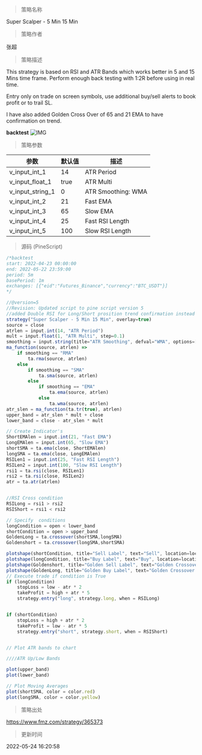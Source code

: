 
> 策略名称

Super Scalper - 5 Min 15 Min

> 策略作者

张超

> 策略描述

This strategy is based on RSI and ATR Bands which works better in 5 and 15 Mins time frame.
Perform enough back testing with 1:2R before using in real time.

Entry only on trade on screen symbols, use additional buy/sell alerts to book profit or to trail SL.

I have also added Golden Cross Over of 65 and 21 EMA to have confirmation on trend.

**backtest**
 ![IMG](https://www.fmz.com/upload/asset/f78087a61a12c0ca4f.png) 

> 策略参数



|参数|默认值|描述|
|----|----|----|
|v_input_int_1|14|ATR Period|
|v_input_float_1|true|ATR Multi|
|v_input_string_1|0|ATR Smoothing: WMA|SMA|EMA|RMA|
|v_input_int_2|21|Fast EMA|
|v_input_int_3|65|Slow EMA|
|v_input_int_4|25|Fast RSI Length|
|v_input_int_5|100|Slow RSI Length|


> 源码 (PineScript)

``` javascript
/*backtest
start: 2022-04-23 00:00:00
end: 2022-05-22 23:59:00
period: 5m
basePeriod: 1m
exchanges: [{"eid":"Futures_Binance","currency":"BTC_USDT"}]
*/

//@version=5
//Revision: Updated script to pine script version 5
//added Double RSI for Long/Short prosition trend confirmation instead of single RSI
strategy("Super Scalper - 5 Min 15 Min", overlay=true)
source = close
atrlen = input.int(14, "ATR Period")
mult = input.float(1, "ATR Multi", step=0.1)
smoothing = input.string(title="ATR Smoothing", defval="WMA", options=["RMA", "SMA", "EMA", "WMA"])
ma_function(source, atrlen) => 
    if smoothing == "RMA"
        ta.rma(source, atrlen)
    else
        if smoothing == "SMA"
            ta.sma(source, atrlen)
        else
            if smoothing == "EMA"
                ta.ema(source, atrlen)
            else
                ta.wma(source, atrlen)
atr_slen = ma_function(ta.tr(true), atrlen)
upper_band = atr_slen * mult + close
lower_band = close - atr_slen * mult

// Create Indicator's
ShortEMAlen = input.int(21, "Fast EMA")
LongEMAlen = input.int(65, "Slow EMA")
shortSMA = ta.ema(close, ShortEMAlen)
longSMA = ta.ema(close, LongEMAlen)
RSILen1 = input.int(25, "Fast RSI Length")
RSILen2 = input.int(100, "Slow RSI Length")
rsi1 = ta.rsi(close, RSILen1)
rsi2 = ta.rsi(close, RSILen2)
atr = ta.atr(atrlen)


//RSI Cross condition
RSILong = rsi1 > rsi2
RSIShort = rsi1 < rsi2

// Specify  conditions
longCondition = open < lower_band
shortCondition = open > upper_band
GoldenLong = ta.crossover(shortSMA,longSMA)
Goldenshort = ta.crossover(longSMA,shortSMA)

plotshape(shortCondition, title="Sell Label", text="Sell", location=location.abovebar, style=shape.labeldown, size=size.tiny, color=color.red, textcolor=color.white, transp=0)
plotshape(longCondition, title="Buy Label", text="Buy", location=location.belowbar, style=shape.labelup, size=size.tiny, color=color.green, textcolor=color.white, transp=0)
plotshape(Goldenshort, title="Golden Sell Label", text="Golden Crossover Short", location=location.abovebar, style=shape.labeldown, size=size.tiny, color=color.blue, textcolor=color.white, transp=0)
plotshape(GoldenLong, title="Golden Buy Label", text="Golden Crossover Long", location=location.belowbar, style=shape.labelup, size=size.tiny, color=color.yellow, textcolor=color.white, transp=0)
// Execute trade if condition is True
if (longCondition)
    stopLoss = low - atr * 2
    takeProfit = high + atr * 5
    strategy.entry("long", strategy.long, when = RSILong)


if (shortCondition)
    stopLoss = high + atr * 2
    takeProfit = low - atr * 5
    strategy.entry("short", strategy.short, when = RSIShort)


// Plot ATR bands to chart

////ATR Up/Low Bands

plot(upper_band)
plot(lower_band)

// Plot Moving Averages
plot(shortSMA, color = color.red)
plot(longSMA, color = color.yellow)
```

> 策略出处

https://www.fmz.com/strategy/365373

> 更新时间

2022-05-24 16:20:58
